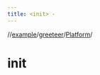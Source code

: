 ```yaml
---
title: <init> -
---
```

//[example](../../index.html)/[greeteer](../index.html)/[Platform](index.html)/[<init>](-init-.html)



# init  


